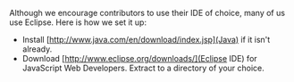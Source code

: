 Although we encourage contributors to use their IDE of choice, many of us use Eclipse.  Here is how we set it up:
* Install [http://www.java.com/en/download/index.jsp](Java) if it isn't already.
* Download [http://www.eclipse.org/downloads/](Eclipse IDE) for JavaScript Web Developers.  Extract to a directory of your choice.


